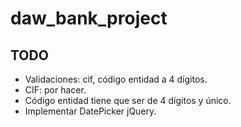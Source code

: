 # daw_bank_project



## TODO

* Validaciones: cif, código entidad a 4 dígitos.
 * CIF: por hacer.
 * Código entidad tiene que ser de 4 dígitos y único.
* Implementar DatePicker jQuery.
